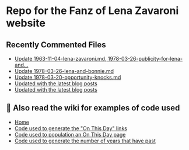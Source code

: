 # Repo for the Fanz of Lena Zavaroni website

## Recently Commented Files
<!-- BLOG-POST-LIST:START -->
- [Update 1963-11-04-lena-zavaroni.md, 1978-03-26-publicity-for-lena-and…](https://github.com/FanzOfLenaZavaroni/fanzoflenazavaroni.github.io/commit/f566b1ca36b19490d90d02644196650512e462d1)
- [Update 1978-03-26-lena-and-bonnie.md](https://github.com/FanzOfLenaZavaroni/fanzoflenazavaroni.github.io/commit/fc3e6510a426cd329fb472ee4f6c3a84a691ade0)
- [Update 1978-03-20-opportunity-knocks.md](https://github.com/FanzOfLenaZavaroni/fanzoflenazavaroni.github.io/commit/cd201141ef8b9befd10a79d5042423d50358b90e)
- [Updated with the latest blog posts](https://github.com/FanzOfLenaZavaroni/fanzoflenazavaroni.github.io/commit/30f73f0e88c780ca7d4efa1cc6f111ea9d39cfc6)
- [Updated with the latest blog posts](https://github.com/FanzOfLenaZavaroni/fanzoflenazavaroni.github.io/commit/1b189eb64e2bcbcb20a3aaf103870e8e3a6a1569)
<!-- BLOG-POST-LIST:END -->

## :notebook: Also read the wiki for examples of code used
* [Home](https://github.com/FanzOfLenaZavaroni/fanzoflenazavaroni.github.io/wiki)
* [Code used to generate the "On This Day" links](https://github.com/FanzOfLenaZavaroni/fanzoflenazavaroni.github.io/wiki/On-This-Day-Code)
* [Code used to population an On This Day page](https://github.com/FanzOfLenaZavaroni/fanzoflenazavaroni.github.io/wiki/Code-used-to-population-an-On-This-Day-page)
* [Code used to generate the number of years that have past](https://github.com/FanzOfLenaZavaroni/fanzoflenazavaroni.github.io/wiki/Number-of-years-gone-by-code)
